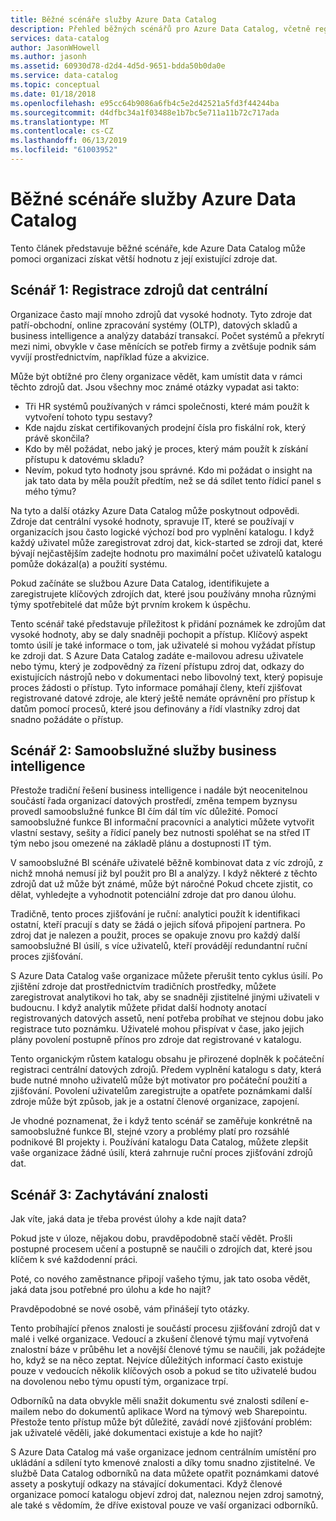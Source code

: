 ```yaml
---
title: Běžné scénáře služby Azure Data Catalog
description: Přehled běžných scénářů pro Azure Data Catalog, včetně registraci a zjišťování zdrojů dat vysoké hodnoty, povolení samoobslužné služby business intelligence a zaznamenávání stávající znalosti o zdrojích dat a procesů.
services: data-catalog
author: JasonWHowell
ms.author: jasonh
ms.assetid: 60930d78-d2d4-4d5d-9651-bdda50b0da0e
ms.service: data-catalog
ms.topic: conceptual
ms.date: 01/18/2018
ms.openlocfilehash: e95cc64b9086a6fb4c5e2d42521a5fd3f44244ba
ms.sourcegitcommit: d4dfbc34a1f03488e1b7bc5e711a11b72c717ada
ms.translationtype: MT
ms.contentlocale: cs-CZ
ms.lasthandoff: 06/13/2019
ms.locfileid: "61003952"
---
```

# <a name="azure-data-catalog-common-scenarios"></a>Běžné scénáře služby Azure Data Catalog
Tento článek představuje běžné scénáře, kde Azure Data Catalog může pomoci organizaci získat větší hodnotu z její existující zdroje dat.

## <a name="scenario-1-registration-of-central-data-sources"></a>Scénář 1: Registrace zdrojů dat centrální
Organizace často mají mnoho zdrojů dat vysoké hodnoty. Tyto zdroje dat patří-obchodní, online zpracování systémy (OLTP), datových skladů a business intelligence a analýzy databází transakcí. Počet systémů a překrytí mezi nimi, obvykle v čase měnících se potřeb firmy a zvětšuje podnik sám vyvíjí prostřednictvím, například fúze a akvizice.

Může být obtížné pro členy organizace vědět, kam umístit data v rámci těchto zdrojů dat. Jsou všechny moc známé otázky vypadat asi takto:

* Tři HR systémů používaných v rámci společnosti, které mám použít k vytvoření tohoto typu sestavy?
* Kde najdu získat certifikovaných prodejní čísla pro fiskální rok, který právě skončila?
* Kdo by měl požádat, nebo jaký je proces, který mám použít k získání přístupu k datovému skladu?
* Nevím, pokud tyto hodnoty jsou správné. Kdo mi požádat o insight na jak tato data by měla použít předtím, než se dá sdílet tento řídicí panel s mého týmu?

Na tyto a další otázky Azure Data Catalog může poskytnout odpovědi. Zdroje dat centrální vysoké hodnoty, spravuje IT, které se používají v organizacích jsou často logické výchozí bod pro vyplnění katalogu. I když každý uživatel může zaregistrovat zdroj dat, kick-started se zdroji dat, které bývají nejčastějším zadejte hodnotu pro maximální počet uživatelů katalogu pomůže dokázal(a) a použití systému. 

Pokud začínáte se službou Azure Data Catalog, identifikujete a zaregistrujete klíčových zdrojích dat, které jsou používány mnoha různými týmy spotřebitelé dat může být prvním krokem k úspěchu.

Tento scénář také představuje příležitost k přidání poznámek ke zdrojům dat vysoké hodnoty, aby se daly snadněji pochopit a přístup. Klíčový aspekt tomto úsilí je také informace o tom, jak uživatelé si mohou vyžádat přístup ke zdroji dat. S Azure Data Catalog zadáte e-mailovou adresu uživatele nebo týmu, který je zodpovědný za řízení přístupu zdroj dat, odkazy do existujících nástrojů nebo v dokumentaci nebo libovolný text, který popisuje proces žádosti o přístup. Tyto informace pomáhají členy, kteří zjišťovat registrované datové zdroje, ale který ještě nemáte oprávnění pro přístup k datům pomocí procesů, které jsou definovány a řídí vlastníky zdroj dat snadno požádáte o přístup.

## <a name="scenario-2-self-service-business-intelligence"></a>Scénář 2: Samoobslužné služby business intelligence
Přestože tradiční řešení business intelligence i nadále být neocenitelnou součástí řada organizací datových prostředí, změna tempem byznysu provedl samoobslužné funkce BI čím dál tím víc důležité. Pomocí samoobslužné funkce BI informační pracovníci a analytici můžete vytvořit vlastní sestavy, sešity a řídicí panely bez nutnosti spoléhat se na střed IT tým nebo jsou omezené na základě plánu a dostupnosti IT tým.

V samoobslužné BI scénáře uživatelé běžně kombinovat data z víc zdrojů, z nichž mnohá nemusí již byl použit pro BI a analýzy. I když některé z těchto zdrojů dat už může být známé, může být náročné Pokud chcete zjistit, co dělat, vyhledejte a vyhodnotit potenciální zdroje dat pro danou úlohu.

Tradičně, tento proces zjišťování je ruční: analytici použít k identifikaci ostatní, kteří pracují s daty se žádá o jejich síťová připojení partnera. Po zdroj dat je nalezen a použit, proces se opakuje znovu pro každý další samoobslužné BI úsilí, s více uživatelů, kteří provádějí redundantní ruční proces zjišťování.

S Azure Data Catalog vaše organizace můžete přerušit tento cyklus úsilí. Po zjištění zdroje dat prostřednictvím tradičních prostředky, můžete zaregistrovat analytikovi ho tak, aby se snadněji zjistitelné jinými uživateli v budoucnu. I když analytik můžete přidat další hodnoty anotací registrovaných datových assetů, není potřeba probíhat ve stejnou dobu jako registrace tuto poznámku. Uživatelé mohou přispívat v čase, jako jejich plány povolení postupně přínos pro zdroje dat registrované v katalogu.

Tento organickým růstem katalogu obsahu je přirozené doplněk k počáteční registraci centrální datových zdrojů. Předem vyplnění katalogu s daty, která bude nutné mnoho uživatelů může být motivator pro počáteční použití a zjišťování. Povolení uživatelům zaregistrujte a opatřete poznámkami další zdroje může být způsob, jak je a ostatní členové organizace, zapojení.

Je vhodné poznamenat, že i když tento scénář se zaměřuje konkrétně na samoobslužné funkce BI, stejné vzory a problémy platí pro rozsáhlé podnikové BI projekty i. Používání katalogu Data Catalog, můžete zlepšit vaše organizace žádné úsilí, která zahrnuje ruční proces zjišťování zdrojů dat.

## <a name="scenario-3-capturing-tribal-knowledge"></a>Scénář 3: Zachytávání znalosti
Jak víte, jaká data je třeba provést úlohy a kde najít data?

Pokud jste v úloze, nějakou dobu, pravděpodobně stačí vědět. Prošli postupné procesem učení a postupně se naučili o zdrojích dat, které jsou klíčem k své každodenní práci.

Poté, co nového zaměstnance připojí vašeho týmu, jak tato osoba vědět, jaká data jsou potřebné pro úlohu a kde ho najít?

Pravděpodobné se nové osobě, vám přinášejí tyto otázky.

Tento probíhající přenos znalosti je součástí procesu zjišťování zdrojů dat v malé i velké organizace. Vedoucí a zkušení členové týmu mají vytvořená znalostní báze v průběhu let a novější členové týmu se naučili, jak požádejte ho, když se na něco zeptat. Nejvíce důležitých informací často existuje pouze v vedoucích několik klíčových osob a pokud se tito uživatelé budou na dovolenou nebo týmu opustí tým, organizace trpí.

Odborníků na data obvykle měli snažit dokumentu své znalosti sdílení e-mailem nebo do dokumentů aplikace Word na týmový web Sharepointu. Přestože tento přístup může být důležité, zavádí nové zjišťování problém: jak uživatelé věděli, jaké dokumentaci existuje a kde ho najít?

S Azure Data Catalog má vaše organizace jednom centrálním umístění pro ukládání a sdílení tyto kmenové znalosti a díky tomu snadno zjistitelné. Ve službě Data Catalog odborníků na data můžete opatřit poznámkami datové assety a poskytují odkazy na stávající dokumentaci. Když členové organizace pomocí katalogu objeví zdroj dat, naleznou nejen zdroj samotný, ale také s vědomím, že dříve existoval pouze ve vaší organizaci odborníků.
